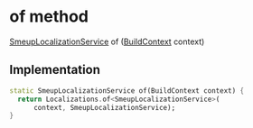


# of method








[SmeupLocalizationService](../../smeup_services_SmeupLocalizationService/SmeupLocalizationService-class.md) of
([BuildContext](https://api.flutter.dev/flutter/widgets/BuildContext-class.html) context)








## Implementation

```dart
static SmeupLocalizationService of(BuildContext context) {
  return Localizations.of<SmeupLocalizationService>(
      context, SmeupLocalizationService);
}
```








